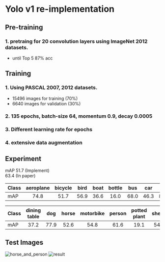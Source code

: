 # Yolo v1 re-implementation


## Pre-training
### 1. pretraing for 20 convolution layers using ImageNet 2012 datasets.
 - until Top 5 87% acc

## Training
### 1. Using PASCAL 2007, 2012 datasets.
 - 15496 images for training (70%)
 - 6640 images for validation (30%)
### 2. 135 epochs, batch-size 64, momentum 0.9, decay 0.0005
### 3. Different learning rate for epochs
### 4. extensive data augmentation

## Experiment
mAP 51.7 (Implement) <br>
    63.4 (In paper)

Class | aeroplane | bicycle | bird | boat | bottle | bus | car | cat | chair | cow
---|:---:|:---:|:---:|:---:|:---:|:---:|:---:|:---:|:---:|:---:|
mAP | 74.8 | 51.7 | 56.9 | 36.6 | 16.0 | 68.0 | 46.3 | 85.1 | 26.7 | 51.7

Class | dining table | dog | horse | motorbike | person | potted plant | sheep | sofa | train | tv&monitor
---|:---:|:---:|:---:|:---:|:---:|:---:|:---:|:---:|:---:|:---:|
mAP | 37.2 | 77.9 | 52.6 | 54.8 | 61.6| 19.1 | 54.1 | 43.8 | 75.4 | 43.7



## Test Images
![horse_and_person](https://user-images.githubusercontent.com/29909314/93767322-d3412080-fc52-11ea-8c9f-0fffd2274e2d.png)
![result](https://user-images.githubusercontent.com/29909314/93767250-b0af0780-fc52-11ea-9134-5f20d93a4c75.png)
